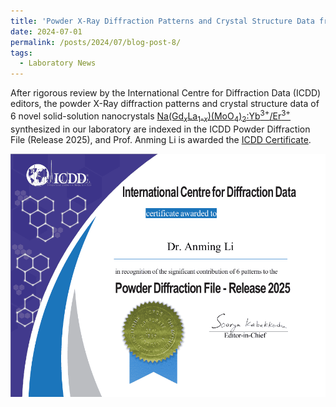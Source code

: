 ```yaml
---
title: 'Powder X-Ray Diffraction Patterns and Crystal Structure Data from Our Laboratory Indexed by ICDD  PDF Database'
date: 2024-07-01
permalink: /posts/2024/07/blog-post-8/
tags:
  - Laboratory News
---
```


After rigorous review by the International Centre for Diffraction Data (ICDD) editors, the powder X-Ray diffraction patterns and crystal structure data of 6 novel solid-solution nanocrystals [Na(Gd<sub><em>x</em></sub>La<sub>1-<em>x</em></sub>)(MoO<sub>4</sub>)<sub>2</sub>:Yb<sup>3+</sup>/Er<sup>3+</sup>](/publications/2021-paper16) synthesized in our laboratory are indexed in the ICDD Powder Diffraction File (Release 2025), and Prof. Anming Li is awarded the [ICDD Certificate](/awards/2024-award9).

![ICDDAward](/images/ICDDAward.png)

